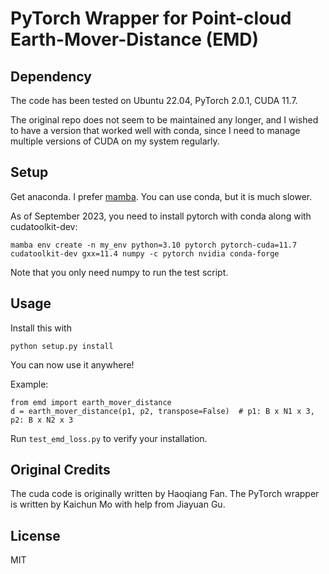 # PyTorch Wrapper for Point-cloud Earth-Mover-Distance (EMD)

## Dependency

The code has been tested on Ubuntu 22.04, PyTorch 2.0.1, CUDA 11.7. 

The original repo does not seem to be maintained any longer, and I wished to have a version that worked well with conda, since I need to manage multiple versions of CUDA on my system regularly. 

## Setup

Get anaconda. I prefer [mamba](https://github.com/mamba-org/mamba). You can use conda, but it is much slower.

As of September 2023, you need to install pytorch with conda along with 
cudatoolkit-dev:

```mamba env create -n my_env python=3.10 pytorch pytorch-cuda=11.7 cudatoolkit-dev gxx=11.4 numpy -c pytorch nvidia conda-forge```

Note that you only need numpy to run the test script.

## Usage
Install this with
```
python setup.py install
```

You can now use it anywhere!

Example:
```
from emd import earth_mover_distance
d = earth_mover_distance(p1, p2, transpose=False)  # p1: B x N1 x 3, p2: B x N2 x 3
```

Run `test_emd_loss.py` to verify your installation.

## Original Credits

The cuda code is originally written by Haoqiang Fan. The PyTorch wrapper is written by Kaichun Mo with help from Jiayuan Gu.

## License

MIT

